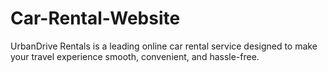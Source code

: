 # Car-Rental-Website
UrbanDrive Rentals is a leading online car rental service designed to make your travel experience smooth, convenient, and hassle-free. 
